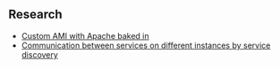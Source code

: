 ## Research

- [Custom AMI with Apache baked in](./custom-ami/)
- [Communication between services on different instances by service discovery](./service-discovery/)

